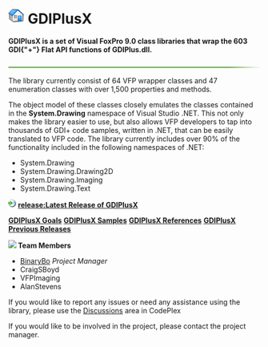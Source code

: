 # ![](GDIPlusX_home.png) GDIPlusX

**GDIPlusX is a set of Visual FoxPro 9.0 class libraries that wrap the 603 GDI{"+"} Flat API functions of GDIPlus.dll.**

![](GDIPlusX_hr-g.png)

The library currently consist of 64 VFP wrapper classes and 47 enumeration classes with over 1,500 properties and methods.

The object model of these classes closely emulates the classes contained in the **System.Drawing** namespace of Visual Studio .NET. This not only makes the library easier to use, but also allows VFP developers to tap into thousands of GDI+ code samples, written in .NET, that can be easily translated to VFP code. The library currently includes over 90% of the functionality included in the following namespaces of .NET:
* System.Drawing
* System.Drawing.Drawing2D
* System.Drawing.Imaging
* System.Drawing.Text

**![](GDIPlusX_vfpxreleasesmall.png) [release:Latest Release of GDIPlusX](15083)**

**[GDIPlusX Goals](GDIPlusX-Goals)**
**[GDIPlusX Samples](GDIPlusX-Samples)**
**[GDIPlusX References](GDIPlusX-References)**
**[GDIPlusX Previous Releases](GDIPlusX-Previous-Releases)**

**![](GDIPlusX_3270) Team Members**
* [BinaryBo](https://www.codeplex.com/site/users/contact/BinaryBo?OriginalUrl=http://www.codeplex.com/VFPX) _Project Manager_
* CraigSBoyd
* VFPImaging
* AlanStevens

If you would like to report any issues or need any assistance using the library, please use the [Discussions](../Thread/List.aspx) area in CodePlex

If you would like to be involved in the project, please contact the project manager.
